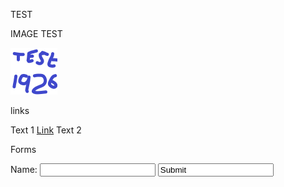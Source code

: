 <p>TEST</p>

<p>IMAGE TEST</p>

<img src="test-code%3D1926.png" alt="Test">

<p> links </p>

<p>Text 1 <a href="https://techg4mer.com">Link</a> Text 2</p>

<p>Forms</p>

<form>
<label>Name:
<input name="Text e.g. Name" maxlength="90">
</label>
<input type="Text e.g. submit" value="Submit">
</form>
